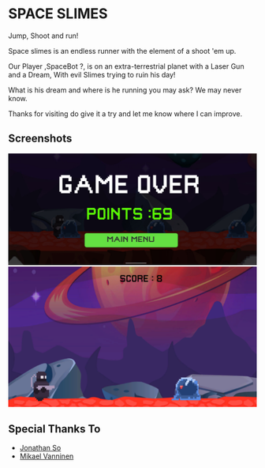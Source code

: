 
# SPACE SLIMES

Jump, Shoot and run!

Space slimes is an endless runner with the element of a shoot 'em up.

Our Player ,SpaceBot ?,  is on an extra-terrestrial planet with a Laser Gun and a Dream, With evil Slimes trying to ruin his day!

What is his dream and where is he running you may ask? We may never know.

Thanks for visiting do give it a try and let me know where I can improve.


## Screenshots

![App Screenshot](https://github.com/denix-developer/Mad-Project/blob/main/Screenshots/img%201.jpg)
![App Screenshot2](https://github.com/denix-developer/Mad-Project/blob/main/Screenshots/img%202.png)


## Special Thanks To

 - [Jonathan So](https://jonathan-so.itch.io)
 - [Mikael Vanninen](https://soundcloud.com/mikael-vanninen)

